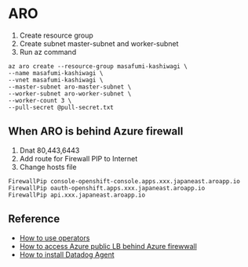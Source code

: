 # ARO
1. Create resource group
2. Create subnet master-subnet and worker-subnet
3. Run az command
```
az aro create --resource-group masafumi-kashiwagi \
--name masafumi-kashiwagi \
--vnet masafumi-kashiwagi \
--master-subnet aro-master-subnet \
--worker-subnet aro-worker-subnet \
--worker-count 3 \
--pull-secret @pull-secret.txt
```

## When ARO is behind Azure firewall
1. Dnat 80,443,6443
2. Add route for Firewall PIP to Internet
3. Change hosts file
```
FirewallPip console-openshift-console.apps.xxx.japaneast.aroapp.io
FirewallPip	oauth-openshift.apps.xxx.japaneast.aroapp.io
FirewallPip api.xxx.japaneast.aroapp.io
```

## Reference
* [How to use operators](https://learn.microsoft.com/en-us/azure/openshift/tutorial-create-cluster#get-a-red-hat-pull-secret-optional)
* [How to access Azure public LB behind Azure firewwall](https://learn.microsoft.com/ja-jp/azure/firewall/integrate-lb)
* [How to install Datadog Agent](https://github.com/DataDog/datadog-operator/blob/main/docs/install-openshift.md)
